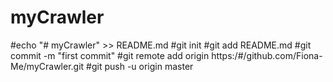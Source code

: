 # myCrawler
#echo "# myCrawler" >> README.md
#git init
#git add README.md
#git commit -m "first commit"
#git remote add origin https:/#/github.com/Fiona-Me/myCrawler.git
#git push -u origin master
